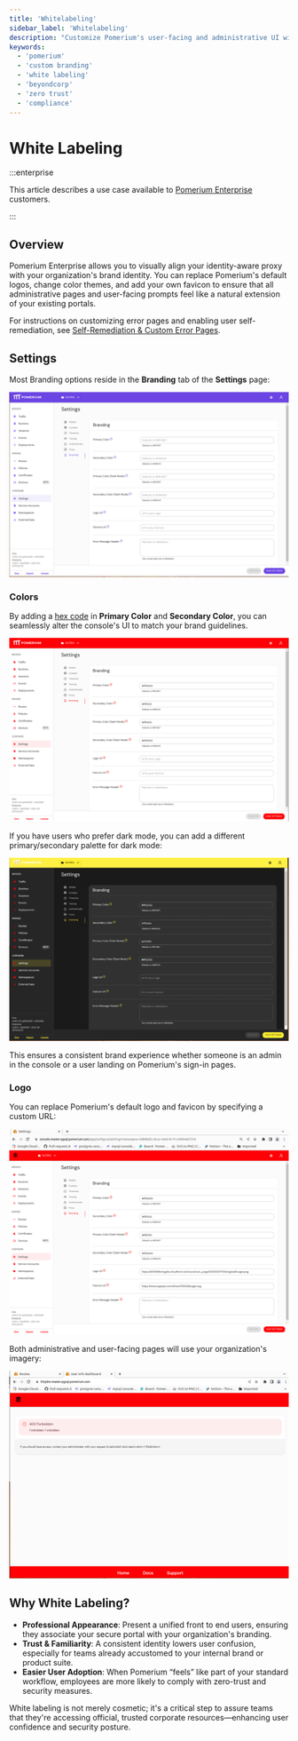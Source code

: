 ```yaml
---
title: 'Whitelabeling'
sidebar_label: 'Whitelabeling'
description: "Customize Pomerium's user-facing and administrative UI with your organization's branding."
keywords:
  - 'pomerium'
  - 'custom branding'
  - 'white labeling'
  - 'beyondcorp'
  - 'zero trust'
  - 'compliance'
---
```


# White Labeling

:::enterprise

This article describes a use case available to [Pomerium Enterprise](/docs/deploy/enterprise/install) customers.

:::

## Overview

Pomerium Enterprise allows you to visually align your identity-aware proxy with your organization's brand identity. You can replace Pomerium's default logos, change color themes, and add your own favicon to ensure that all administrative pages and user-facing prompts feel like a natural extension of your existing portals.

For instructions on customizing error pages and enabling user self-remediation, see [Self-Remediation & Custom Error Pages](/docs/enterprise/capabilities/custom-error-pages).

## Settings

Most Branding options reside in the **Branding** tab of the **Settings** page:

![Branding Settings in Pomerium Enterprise](./img/branding/no_branding_settings.png)

### Colors

By adding a [hex code](https://color.adobe.com/create/color-wheel) in **Primary Color** and **Secondary Color**, you can seamlessly alter the console's UI to match your brand guidelines.

![Primary Color Pomerium Enterprise](./img/branding/branded_colors_console.png)

If you have users who prefer dark mode, you can add a different primary/secondary palette for dark mode:

![Dark Mode Colors](./img/branding/branded_colors_darkmode_console.png)

This ensures a consistent brand experience whether someone is an admin in the console or a user landing on Pomerium's sign-in pages.

### Logo

You can replace Pomerium's default logo and favicon by specifying a custom URL:

![Replace the Logo and Favicon in Pomerium Enterprise](./img/branding/svg_logo_console.png)

Both administrative and user-facing pages will use your organization's imagery:

![Replace the Logo and Favicon in Open Source webpages](./img/branding/svg_logo_error_details.png)

## Why White Labeling?

- **Professional Appearance**: Present a unified front to end users, ensuring they associate your secure portal with your organization's branding.
- **Trust & Familiarity**: A consistent identity lowers user confusion, especially for teams already accustomed to your internal brand or product suite.
- **Easier User Adoption**: When Pomerium “feels” like part of your standard workflow, employees are more likely to comply with zero-trust and security measures.

White labeling is not merely cosmetic; it's a critical step to assure teams that they're accessing official, trusted corporate resources—enhancing user confidence and security posture.
